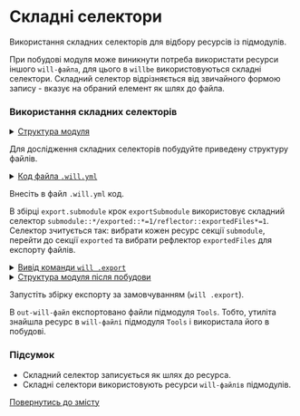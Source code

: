# Складні селектори

Використання складних селекторів для відбору ресурсів із підмодулів.

При побудові модуля може виникнути потреба використати ресурси іншого `will-файла`, для цього в `willbe` використовуються складні селектори. Складний селектор відрізняється від звичайного формою запису - вказує на обраний елемент як шлях до файла.   

### Використання складних селекторів  

<details>
  <summary><u>Структура модуля</u></summary>

```
complexSelector
        └── .will.yml

```

</details>

Для дослідження складних селекторів побудуйте приведену структуру файлів.  

<details>
    <summary><u>Код файла <code>.will.yml</code></u></summary>

```yaml
about :

  name : complexSelector
  description : 'To use complexSelector in will-file'
  version : 0.0.1

submodule : 
 
  Tools : git+https:///github.com/Wandalen/wTools.git/out/wTools#master

path :

  in : '.'
  out : 'out'

step :

  exportSubmodule :
    export : submodule::*/exported::*=1/reflector::exportedFiles*=1
    tar : 0

build :

  export.from.submodule :
    criterion :
      default : 1
      export : 1
    steps :
      - submodules.download
      - step::exportSubmodule

```

</details>

Внесіть в файл `.will.yml` код.

В збірці `export.submodule` крок `exportSubmodule` використовує складний селектор `submodule::*/exported::*=1/reflector::exportedFiles*=1`. Селектор зчитується так: вибрати кожен ресурс секції `submodule`, перейти до секції `exported` та вибрати рефлектор `exportedFiles` для експорту файлів.  

<details>
  <summary><u>Вивід команди <code>will .export</code></u></summary>

```
[user@user ~]$ will .export
...
  Exporting module::complexSelector / build::export.submodule
     . Read : /path_to_file/.module/Tools/out/wTools.out.will.yml
     + module::Tools version master was downloaded in 13.710s
   + 1/1 submodule(s) of module::complexSelector were downloaded in 13.718s
   . Read : /path_to_file/out/complexSelector.out.will.yml
   . Read 1 will-files in 0.231s  
  
   + Write out will-file /path_to_file/out/complexSelector.out.will.yml
   + Exported export.submodule with 261 files in 3.741s
  Exported module::complexSelector / build::export.submodule in 3.895s

```

</details>
<details>
  <summary><u>Структура модуля після побудови</u></summary>

```
.
├── .module
│     └── Tools
├── out
│     └── complexSelector.out.will.yml
│
└── .will.yml

```

</details>

Запустіть збірку експорту за замовчуванням (`will .export`).

В `out-will-файл` експортовано файли підмодуля `Tools`. Тобто, утиліта знайшла ресурс в `will-файлі` підмодуля `Tools` і використала його в побудові.  

### Підсумок 

- Складний селектор записується як шлях до ресурса. 
- Складні селектори використовують ресурси `will-файлів` підмодулів.  

[Повернутись до змісту](../README.md#tutorials)

